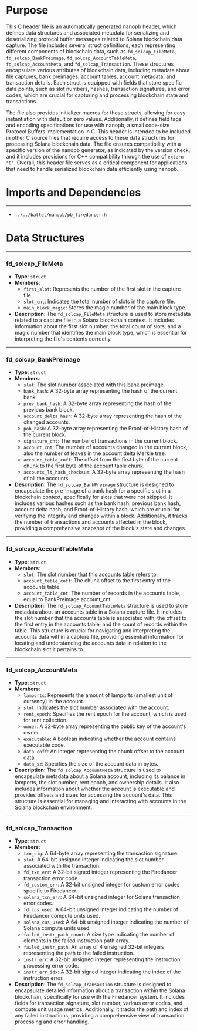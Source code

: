 # Purpose
This C header file is an automatically generated nanopb header, which defines data structures and associated metadata for serializing and deserializing protocol buffer messages related to Solana blockchain data capture. The file includes several struct definitions, each representing different components of blockchain data, such as `fd_solcap_FileMeta`, `fd_solcap_BankPreimage`, `fd_solcap_AccountTableMeta`, `fd_solcap_AccountMeta`, and `fd_solcap_Transaction`. These structures encapsulate various attributes of blockchain data, including metadata about file captures, bank preimages, account tables, account metadata, and transaction details. Each struct is equipped with fields that store specific data points, such as slot numbers, hashes, transaction signatures, and error codes, which are crucial for capturing and processing blockchain state and transactions.

The file also provides initializer macros for these structs, allowing for easy instantiation with default or zero values. Additionally, it defines field tags and encoding specifications for use with nanopb, a small code-size Protocol Buffers implementation in C. This header is intended to be included in other C source files that require access to these data structures for processing Solana blockchain data. The file ensures compatibility with a specific version of the nanopb generator, as indicated by the version check, and it includes provisions for C++ compatibility through the use of `extern "C"`. Overall, this header file serves as a critical component for applications that need to handle serialized blockchain data efficiently using nanopb.
# Imports and Dependencies

---
- `../../ballet/nanopb/pb_firedancer.h`


# Data Structures

---
### fd\_solcap\_FileMeta
- **Type**: `struct`
- **Members**:
    - `first_slot`: Represents the number of the first slot in the capture file.
    - `slot_cnt`: Indicates the total number of slots in the capture file.
    - `main_block_magic`: Stores the magic number of the main block type.
- **Description**: The `fd_solcap_FileMeta` structure is used to store metadata related to a capture file in a Solana blockchain context. It includes information about the first slot number, the total count of slots, and a magic number that identifies the main block type, which is essential for interpreting the file's contents correctly.


---
### fd\_solcap\_BankPreimage
- **Type**: `struct`
- **Members**:
    - `slot`: The slot number associated with this bank preimage.
    - `bank_hash`: A 32-byte array representing the hash of the current bank.
    - `prev_bank_hash`: A 32-byte array representing the hash of the previous bank block.
    - `account_delta_hash`: A 32-byte array representing the hash of the changed accounts.
    - `poh_hash`: A 32-byte array representing the Proof-of-History hash of the current block.
    - `signature_cnt`: The number of transactions in the current block.
    - `account_cnt`: The number of accounts changed in the current block, also the number of leaves in the account delta Merkle tree.
    - `account_table_coff`: The offset from the first byte of the current chunk to the first byte of the account table chunk.
    - `accounts_lt_hash_checksum`: A 32-byte array representing the hash of all the accounts.
- **Description**: The `fd_solcap_BankPreimage` structure is designed to encapsulate the pre-image of a bank hash for a specific slot in a blockchain context, specifically for slots that were not skipped. It includes various hashes such as the bank hash, previous bank hash, account delta hash, and Proof-of-History hash, which are crucial for verifying the integrity and changes within a block. Additionally, it tracks the number of transactions and accounts affected in the block, providing a comprehensive snapshot of the block's state and changes.


---
### fd\_solcap\_AccountTableMeta
- **Type**: `struct`
- **Members**:
    - `slot`: The slot number that this accounts table refers to.
    - `account_table_coff`: The chunk offset to the first entry of the accounts table.
    - `account_table_cnt`: The number of records in the accounts table, equal to BankPreimage.account_cnt.
- **Description**: The `fd_solcap_AccountTableMeta` structure is used to store metadata about an accounts table in a Solana capture file. It includes the slot number that the accounts table is associated with, the offset to the first entry in the accounts table, and the count of records within the table. This structure is crucial for navigating and interpreting the accounts data within a capture file, providing essential information for locating and understanding the accounts data in relation to the blockchain slot it pertains to.


---
### fd\_solcap\_AccountMeta
- **Type**: `struct`
- **Members**:
    - `lamports`: Represents the amount of lamports (smallest unit of currency) in the account.
    - `slot`: Indicates the slot number associated with the account.
    - `rent_epoch`: Specifies the rent epoch for the account, which is used for rent collection.
    - `owner`: A 32-byte array representing the public key of the account's owner.
    - `executable`: A boolean indicating whether the account contains executable code.
    - `data_coff`: An integer representing the chunk offset to the account data.
    - `data_sz`: Specifies the size of the account data in bytes.
- **Description**: The `fd_solcap_AccountMeta` structure is used to encapsulate metadata about a Solana account, including its balance in lamports, the slot number, rent epoch, and ownership details. It also includes information about whether the account is executable and provides offsets and sizes for accessing the account's data. This structure is essential for managing and interacting with accounts in the Solana blockchain environment.


---
### fd\_solcap\_Transaction
- **Type**: `struct`
- **Members**:
    - `txn_sig`: A 64-byte array representing the transaction signature.
    - `slot`: A 64-bit unsigned integer indicating the slot number associated with the transaction.
    - `fd_txn_err`: A 32-bit signed integer representing the Firedancer transaction error code.
    - `fd_custom_err`: A 32-bit unsigned integer for custom error codes specific to Firedancer.
    - `solana_txn_err`: A 64-bit unsigned integer for Solana transaction error codes.
    - `fd_cus_used`: A 64-bit unsigned integer indicating the number of Firedancer compute units used.
    - `solana_cus_used`: A 64-bit unsigned integer indicating the number of Solana compute units used.
    - `failed_instr_path_count`: A size type indicating the number of elements in the failed instruction path array.
    - `failed_instr_path`: An array of 4 unsigned 32-bit integers representing the path to the failed instruction.
    - `instr_err`: A 32-bit unsigned integer representing the instruction processing error code.
    - `instr_err_idx`: A 32-bit signed integer indicating the index of the instruction error.
- **Description**: The `fd_solcap_Transaction` structure is designed to encapsulate detailed information about a transaction within the Solana blockchain, specifically for use with the Firedancer system. It includes fields for transaction signature, slot number, various error codes, and compute unit usage metrics. Additionally, it tracks the path and index of any failed instructions, providing a comprehensive view of transaction processing and error handling.


